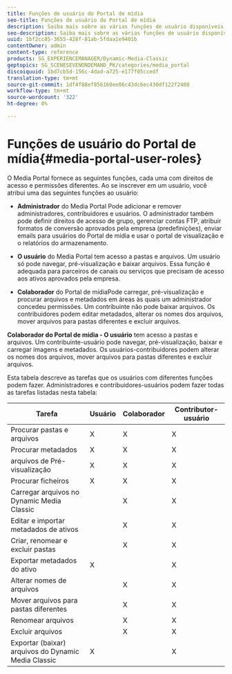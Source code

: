 ```yaml
---
title: Funções de usuário do Portal de mídia
seo-title: Funções de usuário do Portal de mídia
description: Saiba mais sobre as várias funções de usuário disponíveis no Media Portal.
seo-description: Saiba mais sobre as várias funções de usuário disponíveis no Media Portal.
uuid: 1bf2cc85-3655-428f-81ab-5fdaa1e9401b
contentOwner: admin
content-type: reference
products: SG_EXPERIENCEMANAGER/Dynamic-Media-Classic
geptopics: SG_SCENESEVENONDEMAND_PK/categories/media_portal
discoiquuid: 1bd7cb5d-156c-4dad-a725-e177f05ccedf
translation-type: tm+mt
source-git-commit: 1df4f88ef856160ee06c43dc6ec430df122f2408
workflow-type: tm+mt
source-wordcount: '322'
ht-degree: 0%

---
```



# Funções de usuário do Portal de mídia{#media-portal-user-roles}

O Media Portal fornece as seguintes funções, cada uma com direitos de acesso e permissões diferentes. Ao se inscrever em um usuário, você atribui uma das seguintes funções ao usuário:

* **Administrador** do Media Portal Pode adicionar e remover administradores, contribuidores e usuários. O administrador também pode definir direitos de acesso de grupo, gerenciar contas FTP, atribuir formatos de conversão aprovados pela empresa (predefinições), enviar emails para usuários do Portal de mídia e usar o portal de visualização e o relatórios do armazenamento.

* **O usuário** do Media Portal tem acesso a pastas e arquivos. Um usuário só pode navegar, pré-visualização e baixar arquivos. Essa função é adequada para parceiros de canais ou serviços que precisam de acesso aos ativos aprovados pela empresa.

* **Colaborador** do Portal de mídiaPode carregar, pré-visualização e procurar arquivos e metadados em áreas às quais um administrador concedeu permissões. Um contribuinte não pode baixar arquivos. Os contribuidores podem editar metadados, alterar os nomes dos arquivos, mover arquivos para pastas diferentes e excluir arquivos.

**Colaborador do Portal de mídia - O usuário** tem acesso a pastas e arquivos. Um contribuinte-usuário pode navegar, pré-visualização, baixar e carregar imagens e metadados. Os usuários-contribuidores podem alterar os nomes dos arquivos, mover arquivos para pastas diferentes e excluir arquivos.

Esta tabela descreve as tarefas que os usuários com diferentes funções podem fazer. Administradores e contribuidores-usuários podem fazer todas as tarefas listadas nesta tabela:

| Tarefa | Usuário | Colaborador | Contributor-usuário |
|--- |--- |--- |--- |
| Procurar pastas e arquivos | X | X | X |
| Procurar metadados | X | X | X |
| arquivos de Pré-visualização | X | X | X |
| Procurar ficheiros | X | X | X |
| Carregar arquivos no Dynamic Media Classic |  | X | X |
| Editar e importar metadados de ativos |  | X | X |
| Criar, renomear e excluir pastas |  | X | X |
| Exportar metadados do ativo | X |  | X |
| Alterar nomes de arquivos |  | X | X |
| Mover arquivos para pastas diferentes |  | X | X |
| Renomear arquivos |  | X | X |
| Excluir arquivos |  | X | X |
| Exportar (baixar) arquivos do Dynamic Media Classic | X |  | X |